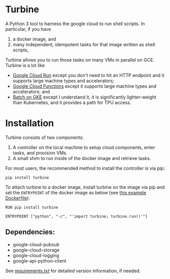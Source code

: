# Turbine
A Python 3 tool to harness the google cloud to run shell scripts. In particular, if you have
1. a docker image, and
2. many independent, idempotent tasks for that image written as shell scripts,

Turbine allows you to run those tasks on many VMs in parallel on GCE. Turbine is a lot like
* [Google Cloud Run](https://cloud.google.com/run/) except you don't need to hit an HTTP endpoint and it supports large machine types and accelerators;
* [Google Cloud Functions](https://cloud.google.com/functions/) except it supports large machine types and accelerators; and
* [Batch on GKE](https://cloud.google.com/kubernetes-engine/docs/how-to/batch/running-job) except I understand it, it is significantly lighter-weight than Kubernetes, and it provides a path for TPU access.

# Installation
Turbine consists of two components:
1. A controller on the local machine to setup cloud components, enter tasks, and provision VMs.
2. A small shim to run inside of the docker image and retrieve tasks.

For most users, the recommended method to install the controller is via pip:

```
pip install turbine
```

To attach turbine to a docker image, install turbine on the image via pip and set  the `ENTRYPOINT` of the docker image as below (see [this example Dockerfile](demo/Dockerfile)):
```
RUN pip install turbine

ENTRYPOINT ["python", "-c", "'import turbine; turbine.run()'"]
```


## Dependencies:
* google-cloud-pubsub
* google-cloud-storage
* google-cloud-logging
* google-api-python-client

See [requirements.txt](requirements.txt) for detailed version information, if needed.
